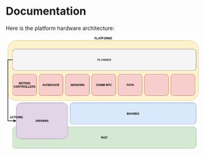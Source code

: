 # Documentation

Here is the platform hardware architecture:

![Image of HW architecture](https://github.com/cogip/documentation/raw/master/images/MCUSoftArchitecture.png)

